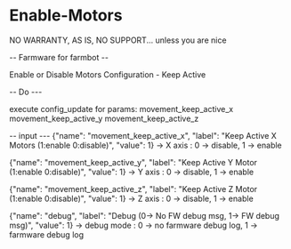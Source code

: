 # Enable-Motors
NO WARRANTY, AS IS, NO SUPPORT... unless you are nice


-- Farmware for farmbot --

Enable or Disable Motors Configuration - Keep Active


-- Do ---

execute config_update for params:
  movement_keep_active_x
  movement_keep_active_y
  movement_keep_active_z


-- input ---
  {"name": "movement_keep_active_x", "label": "Keep Active X Motors (1:enable 0:disable)", "value": 1}
-> X axis : 0 -> disable, 1 -> enable

  {"name": "movement_keep_active_y", "label": "Keep Active Y Motor (1:enable 0:disable)", "value": 1}
-> Y axis : 0 -> disable, 1 -> enable

  {"name": "movement_keep_active_z", "label": "Keep Active Z Motor (1:enable 0:disable)", "value": 1}
-> Z axis : 0 -> disable, 1 -> enable

  {"name": "debug", "label": "Debug (0-> No FW debug msg, 1-> FW debug msg)", "value": 1}
-> debug mode : 0 -> no farmware debug log, 1 -> farmware debug log


